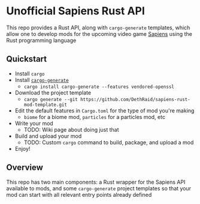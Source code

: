 # Unofficial Sapiens Rust API

This repo provides a Rust API, along with `cargo-generate` templates, which allow one to develop mods for the upcoming 
video game [Sapiens](https://store.steampowered.com/app/1060230/Sapiens/) using the Rust programming language

## Quickstart

* Install `cargo`
* Install [`cargo-generate`](https://github.com/ashleygwilliams/cargo-generate)
    * `cargo install cargo-generate --features vendored-openssl`
* Download the project template
    * `cargo generate --git https://github.com/DethRaid/sapiens-rust-mod-template.git`
* Edit the default features in `Cargo.toml` for the type of mod you're making
    * `biome` for a biome mod, `particles` for a particles mod, etc
* Write your mod
    * TODO: Wiki page about doing just that
* Build and upload your mod
    * TODO: Custom `cargo` command to build, package, and upload a mod
* Enjoy! 

## Overview
This repo has two main components: a Rust wrapper for the Sapiens API available to mods, and some `cargo-generate` 
project templates so that your mod can start with all relevant entry points already defined